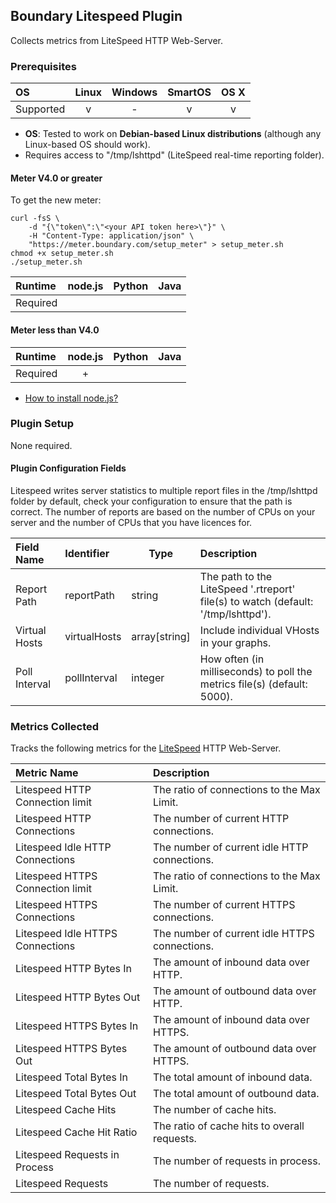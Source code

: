Boundary Litespeed Plugin
-------------------------

Collects metrics from LiteSpeed HTTP Web-Server.

### Prerequisites

|     OS    | Linux | Windows | SmartOS | OS X |
|:----------|:-----:|:-------:|:-------:|:----:|
| Supported |   v   |    -    |    v    |  v   |

- **OS**: Tested to work on **Debian-based Linux distributions** (although any Linux-based OS should work).
- Requires access to "/tmp/lshttpd" (LiteSpeed real-time reporting folder).

#### **Meter V4.0 or greater**

To get the new meter:

    curl -fsS \
        -d "{\"token\":\"<your API token here>\"}" \
        -H "Content-Type: application/json" \
        "https://meter.boundary.com/setup_meter" > setup_meter.sh
    chmod +x setup_meter.sh
    ./setup_meter.sh

| Runtime  | node.js | Python | Java |
|:---------|:-------:|:------:|:----:|
| Required |         |        |      |

#### Meter less than V4.0

| Runtime  | node.js | Python | Java |
|:---------|:-------:|:------:|:----:|
| Required |    +    |        |      |

- [How to install node.js?](https://help.boundary.com/hc/articles/202360701)

### Plugin Setup
None required.

#### Plugin Configuration Fields
Litespeed writes server statistics to multiple report files in the /tmp/lshttpd folder by default, check your configuration to ensure that the path is correct.  The number of reports are based on the number of CPUs on your server and the number of CPUs that you have licences for.

|Field Name     |Identifier   |Type          |Description                                                                       |
|:--------------|:------------|--------------|:---------------------------------------------------------------------------------|
|Report Path    |reportPath   |string        |The path to the LiteSpeed '.rtreport' file(s) to watch (default: '/tmp/lshttpd'). |
|Virtual Hosts  |virtualHosts |array[string] |Include individual VHosts in your graphs.                                         |
|Poll Interval  |pollInterval |integer       |How often (in milliseconds) to poll the metrics file(s) (default: 5000).          |

### Metrics Collected
Tracks the following metrics for the [LiteSpeed](http://www.litespeedtech.com/) HTTP Web-Server.

|Metric Name                      |Description                                   |
|:--------------------------------|:---------------------------------------------|
|Litespeed HTTP Connection limit  |The ratio of connections to the Max Limit.    |
|Litespeed HTTP Connections       |The number of current HTTP connections.       |
|Litespeed Idle HTTP Connections  |The number of current idle HTTP connections.  |
|Litespeed HTTPS Connection limit |The ratio of connections to the Max Limit.    |
|Litespeed HTTPS Connections      |The number of current HTTPS connections.      |
|Litespeed Idle HTTPS Connections |The number of current idle HTTPS connections. |
|Litespeed HTTP Bytes In          |The amount of inbound data over HTTP.         |
|Litespeed HTTP Bytes Out         |The amount of outbound data over HTTP.        |
|Litespeed HTTPS Bytes In         |The amount of inbound data over HTTPS.        |
|Litespeed HTTPS Bytes Out        |The amount of outbound data over HTTPS.       |
|Litespeed Total Bytes In         |The total amount of inbound data.             |
|Litespeed Total Bytes Out        |The total amount of outbound data.            |
|Litespeed Cache Hits             |The number of cache hits.                     |
|Litespeed Cache Hit Ratio        |The ratio of cache hits to overall requests.  |
|Litespeed Requests in Process    |The number of requests in process.            |
|Litespeed Requests               |The number of requests.                       |
